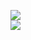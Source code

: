 [![](https://img.shields.io/badge/Made%20With-Github%20Spray-lightgrey.svg?style=for-the-badge&logo=github)](https://github.com/Annihil/github-spray#1976)  
[![](https://i.imgur.com/2DrTn0Z.gif)](https://github.com/Annihil/github-spray)